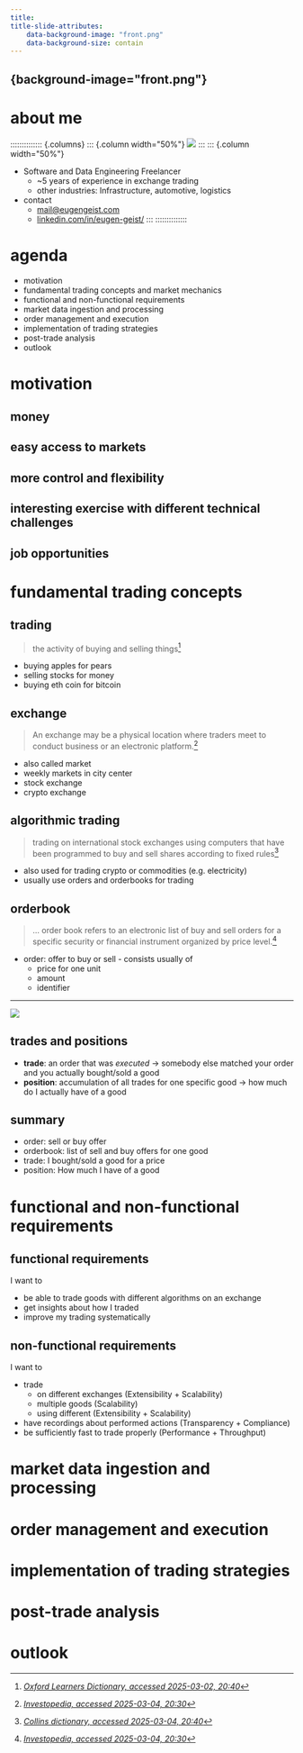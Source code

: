```yaml
---
title: 
title-slide-attributes:
    data-background-image: "front.png"
    data-background-size: contain
---
```


## {background-image="front.png"}

# about me
:::::::::::::: {.columns}
::: {.column width="50%"}
![](me.jpg)
:::
::: {.column width="50%"}
- Software and Data Engineering Freelancer
  - ~5 years of experience in exchange trading
  - other industries: Infrastructure, automotive, logistics
- contact 
  - [mail@eugengeist.com](mail@eugengeist.com)
  - [linkedin.com/in/eugen-geist/](linkedin.com/in/eugen-geist/)
:::
::::::::::::::

# agenda

- motivation
- fundamental trading concepts and market mechanics
- functional and non-functional requirements
- market data ingestion and processing
- order management and execution
- implementation of trading strategies
- post-trade analysis
- outlook

# motivation

## money

## easy access to markets

## more control and flexibility

## interesting exercise with different technical challenges

## job opportunities

# fundamental trading concepts

## trading
>the activity of buying and selling things[^1]

[^1]:_[Oxford Learners Dictionary, accessed 2025-03-02, 20:40](https://www.oxfordlearnersdictionaries.com/definition/american_english/trading?q=trading)_

- buying apples for pears
- selling stocks for money
- buying eth coin for bitcoin

## exchange
>An exchange may be a physical location where traders meet to conduct business or an electronic platform.[^2]

[^2]: _[Investopedia, accessed 2025-03-04, 20:30](https://www.investopedia.com/terms/e/exchange.asp)_

- also called market
- weekly markets in city center
- stock exchange
- crypto exchange

## algorithmic trading
> trading on international stock exchanges using computers that have been programmed to buy and sell shares according to fixed rules[^4]

[^4]:_[Collins dictionary, accessed 2025-03-04, 20:40](https://www.collinsdictionary.com/de/worterbuch/englisch/algorithmic-trading)_

- also used for trading crypto or commodities (e.g. electricity)
- usually use orders and orderbooks for trading

## orderbook
>... order book refers to an electronic list of buy and sell orders for a specific security or financial instrument organized by price level.[^3]

[^3]: _[Investopedia, accessed 2025-03-04, 20:30](https://www.investopedia.com/terms/o/order-book.asp)_

- order: offer to buy or sell - consists usually of
    - price for one unit
    - amount
    - identifier

---
![](orderbook_btc_usd.jpg)

## trades and positions
- **trade**: an order that was *executed* -> somebody else matched your order and you actually bought/sold a good
- **position**: accumulation of all trades for one specific good -> how much do I actually have of a good

## summary
- order: sell or buy offer
- orderbook: list of sell and buy offers for one good
- trade: I bought/sold a good for a price
- position: How much I have of a good


# functional and non-functional requirements

## functional requirements
I want to

- be able to trade goods with different algorithms on an exchange 
- get insights about how I traded 
- improve my trading systematically

## non-functional requirements
I want to

- trade 
  - on different exchanges (Extensibility + Scalability)
  - multiple goods (Scalability)
  - using different (Extensibility + Scalability)
- have recordings about performed actions (Transparency + Compliance)
- be sufficiently fast to trade properly (Performance + Throughput)

# market data ingestion and processing

# order management and execution

# implementation of trading strategies

# post-trade analysis

# outlook